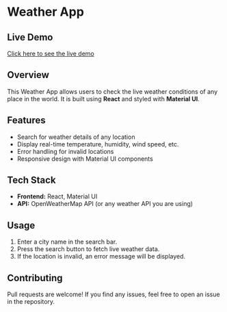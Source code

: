 # Weather App

## Live Demo

[Click here to see the live demo]({https://weather-app-puce-one-39.vercel.app/})

## Overview

This Weather App allows users to check the live weather conditions of any place in the world. It is built using **React** and styled with **Material UI**.

## Features

- Search for weather details of any location
- Display real-time temperature, humidity, wind speed, etc.
- Error handling for invalid locations
- Responsive design with Material UI components

## Tech Stack

- **Frontend:** React, Material UI
- **API:** OpenWeatherMap API (or any weather API you are using)

## Usage

1. Enter a city name in the search bar.
2. Press the search button to fetch live weather data.
3. If the location is invalid, an error message will be displayed.

## Contributing

Pull requests are welcome! If you find any issues, feel free to open an issue in the repository.

##

